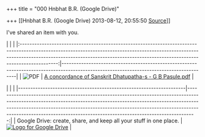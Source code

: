 +++
title = "000 Hnbhat B.R. (Google Drive)"

+++
[[Hnbhat B.R. (Google Drive)	2013-08-12, 20:55:50 [Source](https://groups.google.com/g/samskrita/c/1pBbqjfPkNA)]]



I've shared an item with you.

|                                                                                                                                                                                                                                                           |                                                                                                                                         | |:---------------------------------------------------------------------------------------------------------------------------------------------------------------------------------------------------------------------------------------------------------:|-----------------------------------------------------------------------------------------------------------------------------------------| | ![PDF](https://ci4.googleusercontent.com/proxy/hbjq5JlcCW60USbNkR2NlSslMmwEFAwYteDQdu8kx7dPIsNLBZGvPGsrPEX1bkA6i5t-UQSUtoO4RkdyN6vfir6K_YxwB7OX4BcofUHHAmJ1H3cxUmUUCOE=s0-d-e1-ft#https://ssl.gstatic.com/docs/documents/share/images/services/pdf-1.png) | [A concordance of Sanskrit Dhatupatha-s - G B Pasule.pdf](https://docs.google.com/file/d/0B-ueXU4do-o_NjRjNlJZZnZfZGc/edit?usp=sharing) |

|                                                                    |                                                                                                                                                                                                                                                                                                                            | |--------------------------------------------------------------------|---------------------------------------------------------------------------------------------------------------------------------------------------------------------------------------------------------------------------------------------------------------------------------------------------------------------------:| | Google Drive: create, share, and keep all your stuff in one place. | [![Logo for Google Drive](https://ci3.googleusercontent.com/proxy/3yC1t60KzSyIrh21b2f21mUBA8MMJCsYsIoQohvM7H-ZJEurCz_g95QytNf1L0MLyjbSlA1BLngJF3W2nSCoxHfIzvGO7pIuZNnWGGVlFyDM0vczdWqO2G_w1O8OhfuhQg=s0-d-e1-ft#https://ssl.gstatic.com/docs/documents/share/images/services/google_logo-1.png)](https://drive.google.com) |

